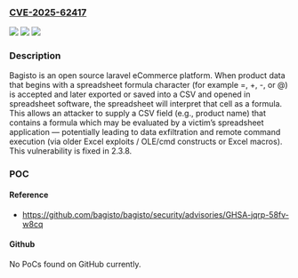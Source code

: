 ### [CVE-2025-62417](https://cve.mitre.org/cgi-bin/cvename.cgi?name=CVE-2025-62417)
![](https://img.shields.io/static/v1?label=Product&message=bagisto&color=blue)
![](https://img.shields.io/static/v1?label=Version&message=%3C%202.3.8%20&color=brightgreen)
![](https://img.shields.io/static/v1?label=Vulnerability&message=CWE-1236%3A%20Improper%20Neutralization%20of%20Formula%20Elements%20in%20a%20CSV%20File&color=brightgreen)

### Description

Bagisto is an open source laravel eCommerce platform. When product data that begins with a spreadsheet formula character (for example =, +, -, or @) is accepted and later exported or saved into a CSV and opened in spreadsheet software, the spreadsheet will interpret that cell as a formula. This allows an attacker to supply a CSV field (e.g., product name) that contains a formula which may be evaluated by a victim’s spreadsheet application — potentially leading to data exfiltration and remote command execution (via older Excel exploits / OLE/cmd constructs or Excel macros). This vulnerability is fixed in 2.3.8.

### POC

#### Reference
- https://github.com/bagisto/bagisto/security/advisories/GHSA-jqrp-58fv-w8cq

#### Github
No PoCs found on GitHub currently.

